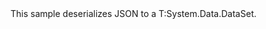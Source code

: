 <?xml version="1.0" encoding="utf-8"?>
<topic id="DeserializeDataSet" revisionNumber="1">
  <developerConceptualDocument xmlns="http://ddue.schemas.microsoft.com/authoring/2003/5" xmlns:xlink="http://www.w3.org/1999/xlink">
    <introduction>
      <para>This sample deserializes JSON to a <codeEntityReference>T:System.Data.DataSet</codeEntityReference>.</para>
    </introduction>
    <section>
      <title>Sample</title>
      <content>
        <code lang="cs" source="..\Src\Tests\Documentation\Samples\Serializer\DeserializeDataSet.cs" region="Usage" title="Usage" />
      </content>
    </section>
  </developerConceptualDocument>
</topic>
